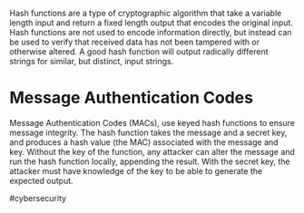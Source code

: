 Hash functions are a type of cryptographic algorithm that take a variable length input and return a fixed length output that encodes the original input.
Hash functions are not used to encode information directly, but instead can be used to verify that received data has not been tampered with or otherwise altered.
A good hash function will output radically different strings for similar, but distinct, input strings.

# Message Authentication Codes
Message Authentication Codes (MACs), use keyed hash functions to ensure message integrity. 
The hash function takes the message and a secret key, and produces a hash value (the MAC) associated with the message and key.
Without the key of the function, any attacker can alter the message and run the hash function locally, appending the result. With the secret key, the attacker must have knowledge of the key to be able to generate the expected output.

#cybersecurity